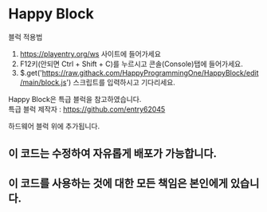 # Happy Block

블럭 적용법

1. https://playentry.org/ws 사이트에 들어가세요
2. F12키(안되면 Ctrl + Shift + C)를 누르시고 콘솔(Console)탭에 들어가세요.
3. $.get('https://raw.githack.com/HappyProgrammingOne/HappyBlock/edit/main/block.js') 스크립트를 입력하시고 기다리세요.

Happy Block은 특급 블럭을 참고하였습니다.<br>특급 블럭 제작자 : https://github.com/entry62045

하드웨어 블럭 위에 추가됩니다.

## 이 코드는 수정하여 자유롭게 배포가 가능합니다.<br>
## 이 코드를 사용하는 것에 대한 모든 책임은 본인에게 있습니다.<br>
